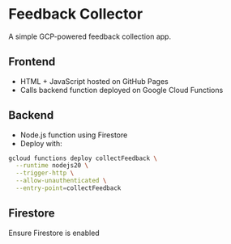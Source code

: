 # Feedback Collector

A simple GCP-powered feedback collection app.

## Frontend

- HTML + JavaScript hosted on GitHub Pages
- Calls backend function deployed on Google Cloud Functions

## Backend

- Node.js function using Firestore
- Deploy with:

```bash
gcloud functions deploy collectFeedback \
  --runtime nodejs20 \
  --trigger-http \
  --allow-unauthenticated \
  --entry-point=collectFeedback
```

## Firestore

Ensure Firestore is enabled 


